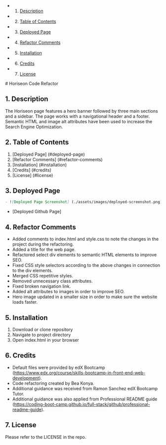 <!-- vscode-markdown-toc -->
* 1. [Description](#Description)
* 2. [Table of Contents](#TableofContents)
* 3. [Deployed Page](#DeployedPage)
* 4. [Refactor Comments](#RefactorComments)
* 5. [Installation](#Installation)
* 6. [Credits](#Credits)
* 7. [License](#License)

<!-- vscode-markdown-toc-config
	numbering=true
	autoSave=true
	/vscode-markdown-toc-config -->
<!-- /vscode-markdown-toc --># Horiseon Code Refactor


##  1. <a name='Description'></a>Description

The Horiseon page features a hero banner followed by three main sections and a sidebar. The page works with a navigational header and a footer. Semantic HTML and image alt attributes have been used to increase the Search Engine Optimization.

##  2. <a name='TableofContents'></a>Table of Contents
1. [Deployed Page] (#deployed-page)
2. [Refactor Comments] (#refactor-comments)
3. [Installation] (#installation)
4. [Credits] (#credits)
5. [License] (#license)

##  3. <a name='DeployedPage'></a>Deployed Page

```md
- ![Deployed Page Screenshot] (./assets/images/deployed-screenshot.png)
```

- [Deployed Github Page] 

##  4. <a name='RefactorComments'></a>Refactor Comments

* Added comments to index.html and style.css to note the changes in the project during the refactoring.
* Added a title for the web page.
* Refactored select div elements to semantic HTML elements to improve SEO.
* Fixed CSS style selectors according to the above changes in connection to the div elements.
* Merged CSS repetitive styles.
* Removed unnecessary class attributes.
* Fixed broken navigation link.
* Added alt attributes to images in order to improve SEO.
* Hero image updated in a smaller size in order to make sure the website loads faster.

##  5. <a name='Installation'></a>Installation

1. Download or clone repository
3. Navigate to project directory
2. Open index.html in your browser

##  6. <a name='Credits'></a>Credits

* Default files were provided by edX Bootcamp (https://www.edx.org/course/skills-bootcamp-in-front-end-web-development).
* Code refactoring created by Bea Konya.
* Additional guidance was received from Ramon Sanchez edX Bootcamp Tutor.
* Additional guidance was also applied from Professional README guide (https://coding-boot-camp.github.io/full-stack/github/professional-readme-guide).

##  7. <a name='License'></a>License

Please refer to the LICENSE in the repo.